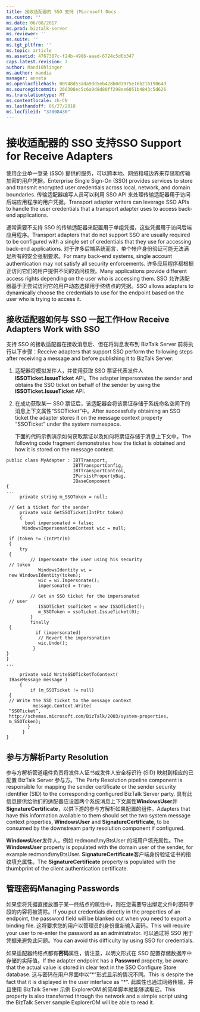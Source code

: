 ```yaml
---
title: 接收适配器的 SSO 支持 |Microsoft Docs
ms.custom: ''
ms.date: 06/08/2017
ms.prod: biztalk-server
ms.reviewer: ''
ms.suite: ''
ms.tgt_pltfrm: ''
ms.topic: article
ms.assetid: 4767387c-f24b-4986-aaed-6724c5d6b347
caps.latest.revision: 7
author: MandiOhlinger
ms.author: mandia
manager: anneta
ms.openlocfilehash: 00948d53ada9dd5eb428b0d1975e16b21b19064d
ms.sourcegitcommit: 266308ec5c6a9d8d80ff298ee6051b4843c5d626
ms.translationtype: MT
ms.contentlocale: zh-CN
ms.lasthandoff: 06/27/2018
ms.locfileid: "37008430"
---
```

# <a name="sso-support-for-receive-adapters"></a><span data-ttu-id="659f0-102">接收适配器的 SSO 支持</span><span class="sxs-lookup"><span data-stu-id="659f0-102">SSO Support for Receive Adapters</span></span>
<span data-ttu-id="659f0-103">使用企业单一登录 (SSO) 提供的服务，可以跨本地、网络和域边界来存储和传输加密的用户凭据。</span><span class="sxs-lookup"><span data-stu-id="659f0-103">Enterprise Single Sign-On (SSO) provides services to store and transmit encrypted user credentials across local, network, and domain boundaries.</span></span> <span data-ttu-id="659f0-104">传输适配器编写人员可以利用 SSO API 来处理传输适配器用于访问后端应用程序的用户凭据。</span><span class="sxs-lookup"><span data-stu-id="659f0-104">Transport adapter writers can leverage SSO APIs to handle the user credentials that a transport adapter uses to access back-end applications.</span></span>  
  
 <span data-ttu-id="659f0-105">通常需要不支持 SSO 的传输适配器来配置用于单组凭据，这些凭据用于访问后端应用程序。</span><span class="sxs-lookup"><span data-stu-id="659f0-105">Transport adapters that do not support SSO are usually required to be configured with a single set of credentials that they use for accessing back-end applications.</span></span> <span data-ttu-id="659f0-106">对于许多后端系统而言，单个帐户身份验证可能无法满足所有的安全强制要求。</span><span class="sxs-lookup"><span data-stu-id="659f0-106">For many back-end systems, single account authentication may not satisfy all security enforcements.</span></span> <span data-ttu-id="659f0-107">许多应用程序都根据正访问它们的用户提供不同的访问权限。</span><span class="sxs-lookup"><span data-stu-id="659f0-107">Many applications provide different access rights depending on the user who is accessing them.</span></span> <span data-ttu-id="659f0-108">SSO 允许适配器基于正尝试访问它的用户动态选择用于终结点的凭据。</span><span class="sxs-lookup"><span data-stu-id="659f0-108">SSO allows adapters to dynamically choose the credentials to use for the endpoint based on the user who is trying to access it.</span></span>  
  
## <a name="how-receive-adapters-work-with-sso"></a><span data-ttu-id="659f0-109">接收适配器如何与 SSO 一起工作</span><span class="sxs-lookup"><span data-stu-id="659f0-109">How Receive Adapters Work with SSO</span></span>  
 <span data-ttu-id="659f0-110">支持 SSO 的接收适配器在接收消息后、但在将消息发布到 BizTalk Server 前将执行以下步骤：</span><span class="sxs-lookup"><span data-stu-id="659f0-110">Receive adapters that support SSO perform the following steps after receiving a message and before publishing it to BizTalk Server:</span></span>  
  
1. <span data-ttu-id="659f0-111">适配器将模拟发件人，并使用获取 SSO 票证代表发件人**ISSOTicket.IssueTicket** API。</span><span class="sxs-lookup"><span data-stu-id="659f0-111">The adapter impersonates the sender and obtains the SSO ticket on behalf of the sender by using the **ISSOTicket.IssueTicket** API.</span></span>  
  
2. <span data-ttu-id="659f0-112">在成功获取某一 SSO 票证后，该适配器会将该票证存储于系统命名空间下的消息上下文属性“SSOTicket”中。</span><span class="sxs-lookup"><span data-stu-id="659f0-112">After successfully obtaining an SSO ticket the adapter stores it on the message context property “SSOTicket” under the system namespace.</span></span>  
  
   <span data-ttu-id="659f0-113">下面的代码示例演示如何获取票证以及如何将票证存储于消息上下文中。</span><span class="sxs-lookup"><span data-stu-id="659f0-113">The following code fragment demonstrates how the ticket is obtained and how it is stored on the message context.</span></span>  
  
```  
public class MyAdapter : IBTTransport,   
                         IBTTransportConfig,   
                         IBTTransportControl,  
                         IPersistPropertyBag,   
                         IBaseComponent  
{  
...  
     private string m_SSOToken = null;  
  
 // Get a ticket for the sender  
     private void GetSSOTicket(IntPtr token)  
     {  
       bool impersonated = false;  
      WindowsImpersonationContext wic = null;  
  
 if (token != (IntPtr)0)   
 {  
     try   
 {  
         // Impersonate the user using his security  
 // token  
            WindowsIdentity wi =   
 new WindowsIdentity(token);  
            wic = wi.Impersonate();  
            impersonated = true;  
  
         // Get an SSO ticket for the impersonated  
 // user  
            ISSOTicket ssoTicket = new ISSOTicket();  
            m_SSOToken = ssoTicket.IssueTicket(0);  
         }  
         finally   
 {  
           if (impersonated)  
            // Revert the impersonation  
            wic.Undo();  
          }  
}  
}  
...  
  
     private void WriteSSOTicketToContext(  
 IBaseMessage message )  
     {  
         if (m_SSOTicket != null)   
 {  
 // Write the SSO ticket to the message context  
          message.Context.Write(  
 “SSOTicket”,  
 http://schemas.microsoft.com/BizTalk/2003/system-properties,   
 m_SSOToken);  
        }  
      }  
}  
```  
  
## <a name="party-resolution"></a><span data-ttu-id="659f0-114">参与方解析</span><span class="sxs-lookup"><span data-stu-id="659f0-114">Party Resolution</span></span>  
 <span data-ttu-id="659f0-115">参与方解析管道组件负责将发件人证书或发件人安全标识符 (SID) 映射到相应的已配置 BizTalk Server 参与方。</span><span class="sxs-lookup"><span data-stu-id="659f0-115">The Party Resolution pipeline component is responsible for mapping the sender certificate or the sender security identifier (SID) to the corresponding configured BizTalk Server party.</span></span> <span data-ttu-id="659f0-116">具有此信息提供给他们的适配器应设置两个系统消息上下文属性**WindowsUser**并**SignatureCertificate**，以供下游的参与方解析如果配置的组件。</span><span class="sxs-lookup"><span data-stu-id="659f0-116">Adapters that have this information available to them should set the two system message context properties, **WindowsUser** and **SignatureCertificate**, to be consumed by the downstream party resolution component if configured.</span></span>  
  
 <span data-ttu-id="659f0-117">**WindowsUser**发件人，例如 redmond\myBtsUser 的域用户填充属性。</span><span class="sxs-lookup"><span data-stu-id="659f0-117">The **WindowsUser** property is populated with the domain user of the sender, for example redmond\myBtsUser.</span></span> <span data-ttu-id="659f0-118">**SignatureCertificate**客户端身份验证证书的指纹填充属性。</span><span class="sxs-lookup"><span data-stu-id="659f0-118">The **SignatureCertificate** property is populated with the thumbprint of the client authentication certificate.</span></span>  
  
## <a name="managing-passwords"></a><span data-ttu-id="659f0-119">管理密码</span><span class="sxs-lookup"><span data-stu-id="659f0-119">Managing Passwords</span></span>  
 <span data-ttu-id="659f0-120">如果您将凭据直接放置于某一终结点的属性中，则在您需要导出绑定文件时密码字段的内容将被清除。</span><span class="sxs-lookup"><span data-stu-id="659f0-120">If you put credentials directly in the properties of an endpoint, the password field will be blanked out when you need to export a binding file.</span></span> <span data-ttu-id="659f0-121">这将要求您的用户以管理员的身份重新输入密码。</span><span class="sxs-lookup"><span data-stu-id="659f0-121">This will require your user to re-enter the password as an administrator.</span></span> <span data-ttu-id="659f0-122">可以通过将 SSO 用于凭据来避免此问题。</span><span class="sxs-lookup"><span data-stu-id="659f0-122">You can avoid this difficulty by using SSO for credentials.</span></span>  
  
 <span data-ttu-id="659f0-123">如果适配器终结点都有**密码**属性，请注意，以明文形式在 SSO 配置存储数据库中存储的实际值。</span><span class="sxs-lookup"><span data-stu-id="659f0-123">If the adapter endpoint has a **Password** property, be aware that the actual value is stored in clear text in the SSO Configure Store database.</span></span> <span data-ttu-id="659f0-124">这与密码在用户界面中以“\*”形式显示的情况不同。</span><span class="sxs-lookup"><span data-stu-id="659f0-124">This is despite the fact that it is displayed in the user interface as "\*".</span></span> <span data-ttu-id="659f0-125">此属性也通过网络传输，并且使用 BizTalk Server 示例 ExplorerOM 的简单脚本就能够读取它。</span><span class="sxs-lookup"><span data-stu-id="659f0-125">This property is also transferred through the network and a simple script using the BizTalk Server sample ExplorerOM will be able to read it.</span></span>
